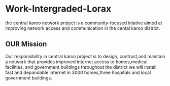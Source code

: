 # Work-Intergraded-Lorax
the central karoo network project is a community-focused iniative aimed at improving network access and communication in the cental karoo district.
## OUR Mission
Our responsibility in central karoo project is to design, contrust,and maintain a network that provides improved internet access to homes,medical facilities, and government buildings throughout the district we will install fast and depandable internet in 3000 homes,three hospitals and local government buildings.
